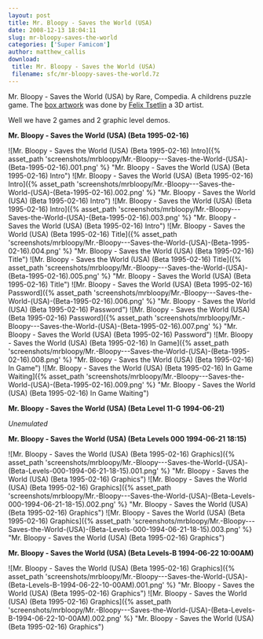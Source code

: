 ```yaml
---
layout: post
title: Mr. Bloopy - Saves the World (USA)
date: 2008-12-13 18:04:11
slug: mr-bloopy-saves-the-world
categories: ['Super Famicom']
author: matthew_callis
download:
 title: Mr. Bloopy - Saves the World (USA)
 filename: sfc/mr-bloopy-saves-the-world.7z
---
```


Mr. Bloopy - Saves the World (USA) by Rare, Compedia. A childrens puzzle game. The [box artwork](http://www.felix-3d.com/html/ds_5pa_03bl.htm "Mr. Bloopy Box Art") was done by [Felix Tsetlin](http://www.felix-3d.com/ "Felix Tsetlin") a 3D artist.

Well we have 2 games and 2 graphic level demos.

**Mr. Bloopy - Saves the World (USA) (Beta 1995-02-16)**

![Mr. Bloopy - Saves the World (USA) (Beta 1995-02-16) Intro]({% asset_path 'screenshots/mrbloopy/Mr.-Bloopy---Saves-the-World-(USA)-(Beta-1995-02-16).001.png' %} "Mr. Bloopy - Saves the World (USA) (Beta 1995-02-16) Intro")
![Mr. Bloopy - Saves the World (USA) (Beta 1995-02-16) Intro]({% asset_path 'screenshots/mrbloopy/Mr.-Bloopy---Saves-the-World-(USA)-(Beta-1995-02-16).002.png' %} "Mr. Bloopy - Saves the World (USA) (Beta 1995-02-16) Intro")
![Mr. Bloopy - Saves the World (USA) (Beta 1995-02-16) Intro]({% asset_path 'screenshots/mrbloopy/Mr.-Bloopy---Saves-the-World-(USA)-(Beta-1995-02-16).003.png' %} "Mr. Bloopy - Saves the World (USA) (Beta 1995-02-16) Intro")
![Mr. Bloopy - Saves the World (USA) (Beta 1995-02-16) Title]({% asset_path 'screenshots/mrbloopy/Mr.-Bloopy---Saves-the-World-(USA)-(Beta-1995-02-16).004.png' %} "Mr. Bloopy - Saves the World (USA) (Beta 1995-02-16) Title")
![Mr. Bloopy - Saves the World (USA) (Beta 1995-02-16) Title]({% asset_path 'screenshots/mrbloopy/Mr.-Bloopy---Saves-the-World-(USA)-(Beta-1995-02-16).005.png' %} "Mr. Bloopy - Saves the World (USA) (Beta 1995-02-16) Title")
![Mr. Bloopy - Saves the World (USA) (Beta 1995-02-16) Password]({% asset_path 'screenshots/mrbloopy/Mr.-Bloopy---Saves-the-World-(USA)-(Beta-1995-02-16).006.png' %} "Mr. Bloopy - Saves the World (USA) (Beta 1995-02-16) Password")
![Mr. Bloopy - Saves the World (USA) (Beta 1995-02-16) Password]({% asset_path 'screenshots/mrbloopy/Mr.-Bloopy---Saves-the-World-(USA)-(Beta-1995-02-16).007.png' %} "Mr. Bloopy - Saves the World (USA) (Beta 1995-02-16) Password")
![Mr. Bloopy - Saves the World (USA) (Beta 1995-02-16) In Game]({% asset_path 'screenshots/mrbloopy/Mr.-Bloopy---Saves-the-World-(USA)-(Beta-1995-02-16).008.png' %} "Mr. Bloopy - Saves the World (USA) (Beta 1995-02-16) In Game")
![Mr. Bloopy - Saves the World (USA) (Beta 1995-02-16) In Game Waiting]({% asset_path 'screenshots/mrbloopy/Mr.-Bloopy---Saves-the-World-(USA)-(Beta-1995-02-16).009.png' %} "Mr. Bloopy - Saves the World (USA) (Beta 1995-02-16) In Game Waiting")

**Mr. Bloopy - Saves the World (USA) (Beta Level 11-G 1994-06-21)**

_Unemulated_

**Mr. Bloopy - Saves the World (USA) (Beta Levels 000 1994-06-21 18:15)**

![Mr. Bloopy - Saves the World (USA) (Beta 1995-02-16) Graphics]({% asset_path 'screenshots/mrbloopy/Mr.-Bloopy---Saves-the-World-(USA)-(Beta-Levels-000-1994-06-21-18-15).001.png' %} "Mr. Bloopy - Saves the World (USA) (Beta 1995-02-16) Graphics")
![Mr. Bloopy - Saves the World (USA) (Beta 1995-02-16) Graphics]({% asset_path 'screenshots/mrbloopy/Mr.-Bloopy---Saves-the-World-(USA)-(Beta-Levels-000-1994-06-21-18-15).002.png' %} "Mr. Bloopy - Saves the World (USA) (Beta 1995-02-16) Graphics")
![Mr. Bloopy - Saves the World (USA) (Beta 1995-02-16) Graphics]({% asset_path 'screenshots/mrbloopy/Mr.-Bloopy---Saves-the-World-(USA)-(Beta-Levels-000-1994-06-21-18-15).003.png' %} "Mr. Bloopy - Saves the World (USA) (Beta 1995-02-16) Graphics")

**Mr. Bloopy - Saves the World (USA) (Beta Levels-B 1994-06-22 10:00AM)**

![Mr. Bloopy - Saves the World (USA) (Beta 1995-02-16) Graphics]({% asset_path 'screenshots/mrbloopy/Mr.-Bloopy---Saves-the-World-(USA)-(Beta-Levels-B-1994-06-22-10-00AM).001.png' %} "Mr. Bloopy - Saves the World (USA) (Beta 1995-02-16) Graphics")
![Mr. Bloopy - Saves the World (USA) (Beta 1995-02-16) Graphics]({% asset_path 'screenshots/mrbloopy/Mr.-Bloopy---Saves-the-World-(USA)-(Beta-Levels-B-1994-06-22-10-00AM).002.png' %} "Mr. Bloopy - Saves the World (USA) (Beta 1995-02-16) Graphics")
